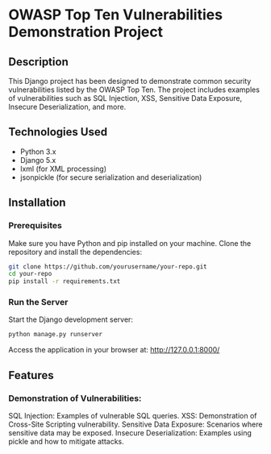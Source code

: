# OWASP Top Ten Vulnerabilities Demonstration Project

## Description

This Django project has been designed to demonstrate common security vulnerabilities listed by the OWASP Top Ten. The project includes examples of vulnerabilities such as SQL Injection, XSS, Sensitive Data Exposure, Insecure Deserialization, and more.

## Technologies Used

- Python 3.x
- Django 5.x
- lxml (for XML processing)
- jsonpickle (for secure serialization and deserialization)

## Installation

### Prerequisites

Make sure you have Python and pip installed on your machine. Clone the repository and install the dependencies:

```bash
git clone https://github.com/yourusername/your-repo.git
cd your-repo
pip install -r requirements.txt
```

### Run the Server
Start the Django development server:
```bash
python manage.py runserver
```
Access the application in your browser at: http://127.0.0.1:8000/

## Features
### Demonstration of Vulnerabilities:

SQL Injection: Examples of vulnerable SQL queries.
XSS: Demonstration of Cross-Site Scripting vulnerability.
Sensitive Data Exposure: Scenarios where sensitive data may be exposed.
Insecure Deserialization: Examples using pickle and how to mitigate attacks.

